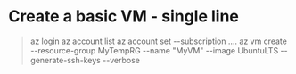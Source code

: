 # Create a basic VM - single line 
>  az login
>  az account list
>  az account set --subscription .... 
>  az vm create --resource-group MyTempRG --name "MyVM" --image UbuntuLTS --generate-ssh-keys --verbose
